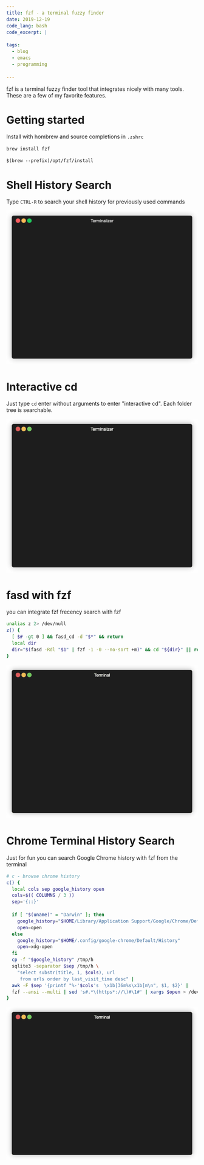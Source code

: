 ```yaml
---
title: fzf - a terminal fuzzy finder
date: 2019-12-19
code_lang: bash
code_excerpt: |

tags:
  - blog
  - emacs
  - programming

---
```


fzf is a terminal fuzzy finder tool that integrates nicely with many tools. These are a few of my favorite features.

# Getting started
Install with hombrew and source completions in `.zshrc`

`brew install fzf`

`$(brew --prefix)/opt/fzf/install`

# Shell History Search
Type `CTRL-R` to search your shell history for previously used commands

![fzf history search](/images/blog/fzf-history.gif "fzf history search")

# Interactive cd
Just type `cd` enter without arguments to enter "interactive cd". Each folder tree is searchable.


![fzf interactive cd](/images/blog/fzf-cd.gif "interactive cd")

# fasd with fzf
you can integrate fzf frecency search with fzf
``` bash
unalias z 2> /dev/null
z() {
  [ $# -gt 0 ] && fasd_cd -d "$*" && return
  local dir
  dir="$(fasd -Rdl "$1" | fzf -1 -0 --no-sort +m)" && cd "${dir}" || return 1
}
```

![fzf fasd](/images/blog/fzf-fasd.gif "fsf with fasd frecency integration")

# Chrome Terminal History Search
Just for fun you can search Google Chrome history with fzf from the terminal

``` bash
# c - browse chrome history
c() {
  local cols sep google_history open
  cols=$(( COLUMNS / 3 ))
  sep='{::}'

  if [ "$(uname)" = "Darwin" ]; then
    google_history="$HOME/Library/Application Support/Google/Chrome/Default/History"
    open=open
  else
    google_history="$HOME/.config/google-chrome/Default/History"
    open=xdg-open
  fi
  cp -f "$google_history" /tmp/h
  sqlite3 -separator $sep /tmp/h \
    "select substr(title, 1, $cols), url
     from urls order by last_visit_time desc" |
  awk -F $sep '{printf "%-'$cols's  \x1b[36m%s\x1b[m\n", $1, $2}' |
  fzf --ansi --multi | sed 's#.*\(https*://\)#\1#' | xargs $open > /dev/null 2> /dev/null
}

```

![fzf chrome history](/images/blog/fzf-chrome-history.gif "fsf chrome history search")
